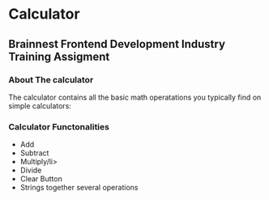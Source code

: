 <h1>Calculator</h1>
<h2>Brainnest Frontend Development Industry Training Assigment</h2>

<h3>About The calculator</h3>
The calculator contains all the basic math operatations you typically 
find on simple calculators:

<h3>Calculator Functonalities</h3>
<ul>
  <li>Add</li>
  <li>Subtract</li>
  <li>Multiply/li>
  <li>Divide</li>
  <li>Clear Button</li>
  <li>Strings together several operations</li>
</ul>
